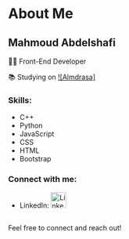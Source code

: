 # About Me

## Mahmoud Abdelshafi

👨‍💻 Front-End Developer

📚 Studying on [![Almdrasa]](https://almdrasa.com/diploma-progress-dashboard/)

### Skills:
- C++
- Python
- JavaScript
- CSS
- HTML
- Bootstrap

### Connect with me:
- LinkedIn: <a href="https://www.linkedin.com/feed/"><img width="32px" background="#4faff8" alt="LinkedIn" title="LinkedIn" src="https://imgur.com/4lEpqub.png"/></a>

##


Feel free to connect and reach out!
